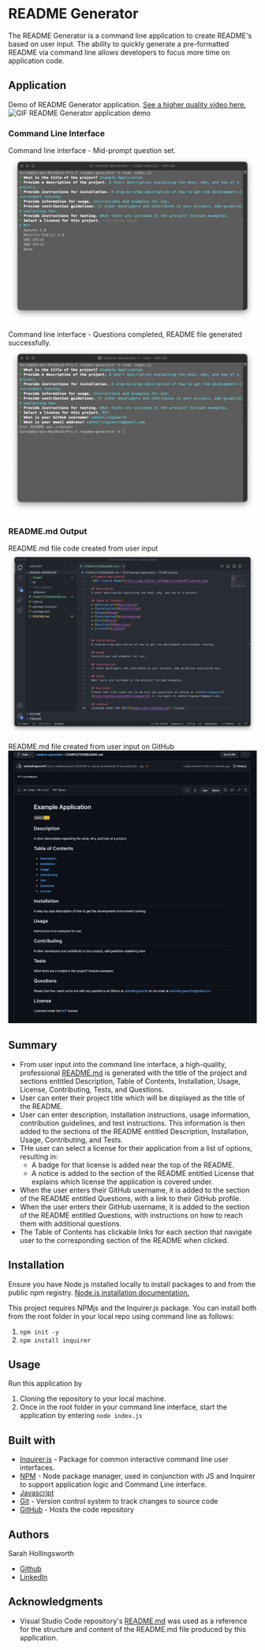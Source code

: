# README Generator
The README Generator is a command line application to create README's based on user input. The ability to quickly generate a pre-formatted README via command line allows developers to focus more time on application code.

## Application
Demo of README Generator application. [See a higher quality video here.](https://watch.screencastify.com/v/9YB8gygSNB721JhINLjn)
![GIF README Generator application demo](./images/readme-generator-demo_readme.gif)

### Command Line Interface
Command line interface - Mid-prompt question set.
![Image UI command line during user input](./images/command-line-ui-running_readme.png)

Command line interface - Questions completed, README file generated successfully.
![Image UI command line user input complete](./images/command-line-ui-complete_readme.png)

### README.md Output
README.md file code created from user input
![Image COMPLETEDREADME.md generated by application](./images/generated-readme-file_readme.png)

README.md file created from user input on GitHub
![Image COMPLETEDREADME.md generated by application](./images/generated-readme-viewer_readme.png)


## Summary
* From user input into the command line interface, a high-quality, professional [README.md](http://readme.md/) is generated with the title of the project and sections entitled Description, Table of Contents, Installation, Usage, License, Contributing, Tests, and Questions.
* User can enter their project title which will be displayed as the title of the README.
* User can enter description, installation instructions, usage information, contribution guidelines, and test instructions. This information is then added to the sections of the README entitled Description, Installation, Usage, Contributing, and Tests.
* THe user can select a license for their application from a list of options, resulting in:
  * A badge for that license is added near the top of the README.
  * A notice is added to the section of the README entitled License that explains which license the application is covered under.
* When the user enters their GitHub username, it is added to the section of the README entitled Questions, with a link to their GitHub profile.
* When the user enters their GitHub username, it is added to the section of the README entitled Questions, with instructions on how to reach them with additional questions.
* The Table of Contents has clickable links for each section that navigate user to the corresponding section of the README when clicked.

## Installation
Ensure you have Node.js installed locally to install packages to and from the public npm registry. [Node.js installation documentation.](https://docs.npmjs.com/downloading-and-installing-node-js-and-npm)

This project requires NPMjs and the Inquirer.js package. You can install both from the root folder in your local repo using command line as follows:
1. `npm init -y`
2. `npm install inquirer`

## Usage
Run this application by
1. Cloning the repository to your local machine.
2. Once in the root folder in your command line interface, start the application by entering `node index.js`

## Built with
* [Inquirer.js](https://www.npmjs.com/package/inquirer) - Package for common interactive command line user interfaces. 
* [NPM](https://www.npmjs.com/) - Node package manager, used in conjunction with JS and Inquirer to support application logic and Command Line interface.
* [Javascript](https://developer.mozilla.org/en-US/docs/Web/javascript)
* [Git](https://git-scm.com/doc) - Version control system to track changes to source code
* [GitHub](https://docs.github.com/en) - Hosts the code repository

## Authors
Sarah Hollingsworth
* [Github](https://github.com/sahhollingsworth)
* [LinkedIn](https://www.linkedin.com/in/sarahhollingsworth/)

## Acknowledgments
* Visual Studio Code repository's [README.md](https://github.com/microsoft/vscode) was used as a reference for the structure and content of the README.md file produced by this application.
